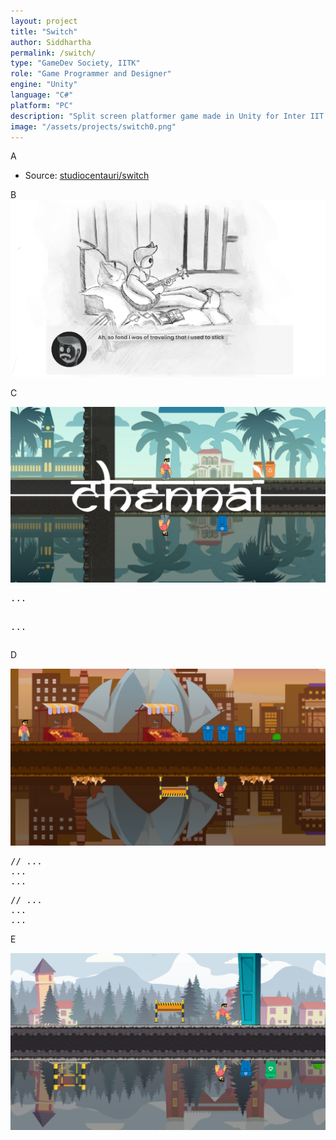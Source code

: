 ```yaml
---
layout: project
title: "Switch"
author: Siddhartha
permalink: /switch/
type: "GameDev Society, IITK"
role: "Game Programmer and Designer"
engine: "Unity"
language: "C#"
platform: "PC"
description: "Split screen platformer game made in Unity for Inter IIT Tech Meet 11.0 problem statement by IGDC. Led 10+ members in the production of the game and coded the stomp, dash and map morphing mechanics."
image: "/assets/projects/switch0.png"
---
```


A

- Source: <a href="https://github.com/studiocentauri/switch">studiocentauri/switch</a>

B
<img class="article-screenshot" src="/assets/projects/switch1.png" alt=""/>

C

<img class="article-screenshot" src="/assets/projects/switch2.png" alt=""/>

<div class="code-container">
<pre class="code-block">
...

...
</pre>
</div>

D

<img class="article-screenshot" src="/assets/projects/switch3.png" alt=""/>

<div class="code-container">
<pre class="code-block">
// ...
...
...
</pre>
</div>

<div class="code-container">
<pre class="code-block">
// ...
...
...
</pre>
</div>

E

<img class="article-screenshot" src="/assets/projects/switch4.png" alt=""/>

